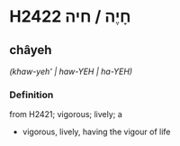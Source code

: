 # H2422 חָיֶה / חיה

## châyeh

_(khaw-yeh' | haw-YEH | ha-YEH)_

### Definition

from H2421; vigorous; lively; a

- vigorous, lively, having the vigour of life
